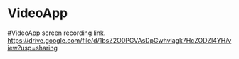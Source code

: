 # VideoApp

#VideoApp screen recording link.
https://drive.google.com/file/d/1bsZ2O0PGVAsDpGwhviagk7HcZODZl4YH/view?usp=sharing
